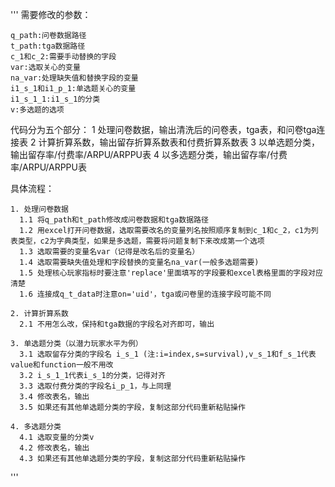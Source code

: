 '''
需要修改的参数：

    q_path:问卷数据路径
    t_path:tga数据路径
    c_1和c_2:需要手动替换的字段
    var:选取关心的变量
    na_var:处理缺失值和替换字段的变量
    i1_s_1和i1_p_1:单选题关心的变量
    i1_s_1_1:i1_s_1的分类
    v:多选题的选项

代码分为五个部分：
    1 处理问卷数据，输出清洗后的问卷表，tga表，和问卷tga连接表
    2 计算折算系数，输出留存折算系数表和付费折算系数表
    3 以单选题分类，输出留存率/付费率/ARPU/ARPPU表
    4 以多选题分类，输出留存率/付费率/ARPU/ARPPU表
    
具体流程：

    1. 处理问卷数据
      1.1 将q_path和t_path修改成问卷数据和tga数据路径
      1.2 用excel打开问卷数据，选取需要改名的变量列名按照顺序复制到c_1和c_2，c1为列表类型，c2为字典类型，如果是多选题，需要将问题复制下来改成第一个选项
      1.3 选取需要的变量名var（记得是改名后的变量名）
      1.4 选取需要缺失值处理和字段替换的变量名na_var(一般多选题需要)
      1.5 处理核心玩家指标时要注意'replace'里面填写的字段要和excel表格里面的字段对应清楚
      1.6 连接成q_t_data时注意on='uid'，tga或问卷里的连接字段可能不同
 
    2. 计算折算系数
      2.1 不用怎么改，保持和tga数据的字段名对齐即可，输出

    3. 单选题分类（以潜力玩家水平为例）
      3.1 选取留存分类的字段名 i_s_1 (注:i=index,s=survival),v_s_1和f_s_1代表value和function一般不用改
      3.2 i_s_1_1代表i_s_1的分类，记得对齐
      3.3 选取付费分类的字段名i_p_1，与上同理
      3.4 修改表名，输出
      3.5 如果还有其他单选题分类的字段，复制这部分代码重新粘贴操作
     
    4. 多选题分类
      4.1 选取变量的分类v
      4.2 修改表名，输出
      4.3 如果还有其他单选题分类的字段，复制这部分代码重新粘贴操作
'''
    
